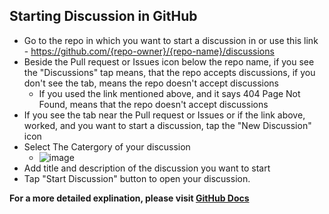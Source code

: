 ## Starting Discussion in GitHub
- Go to the repo in which you want to start a discussion in or use this link - https://github.com/{repo-owner}/{repo-name}/discussions
- Beside the Pull request or Issues icon below the repo name, if you see the "Discussions" tap means, that the repo accepts discussions, if you don't see the tab, means the repo doesn't accept discussions
  - If you used the link mentioned above, and it says 404 Page Not Found, means that the repo doesn't accept discussions
- If you see the tab near the Pull request or Issues or if the link above, worked, and you want to start a discussion, tap the "New Discussion" icon
- Select The Catergory of your discussion
   - ![image](https://user-images.githubusercontent.com/84712013/169653822-1d4d0c48-5b7c-4e3f-a33d-e33ed5c0fa17.png)
- Add title and description of the discussion you want to start
- Tap "Start Discussion" button to open your discussion.

**For a more detailed explination, please visit [GitHub Docs](https://docs.github.com/en/discussions/quickstart#Creating-a-new-discusssion)**


